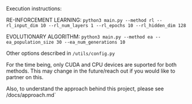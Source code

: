 Execution instructions:

RE-INFORCEMENT LEARNING:
`python3 main.py --method rl --rl_input_dim 10 --rl_num_layers 1 --rl_epochs 10 --rl_hidden_dim 128`

EVOLUTIONARY ALGORITHM:
`python3 main.py --method ea --ea_population_size 30 --ea_num_generations 10`

Other options described in `/utils/config.py`

For the time being, only CUDA and CPU devices are suported for both methods. This may change in the future/reach out if you would like to partner on this.

Also, to understand the approach behind this project, please see /docs/approach.md`